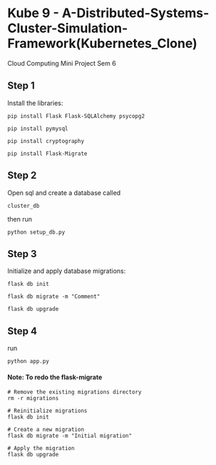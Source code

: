# Kube 9 - A-Distributed-Systems-Cluster-Simulation-Framework(Kubernetes_Clone)

Cloud Computing Mini Project Sem 6

## Step 1

Install the libraries:

```
pip install Flask Flask-SQLAlchemy psycopg2

pip install pymysql

pip install cryptography

pip install Flask-Migrate
```

## Step 2

Open sql and create a database called

`cluster_db`

then run

```
python setup_db.py
```

## Step 3

Initialize and apply database migrations:

```
flask db init

flask db migrate -m "Comment"

flask db upgrade
```

## Step 4

run

```
python app.py
```

#### Note: To redo the flask-migrate

```
# Remove the existing migrations directory
rm -r migrations

# Reinitialize migrations
flask db init

# Create a new migration
flask db migrate -m "Initial migration"

# Apply the migration
flask db upgrade
```
